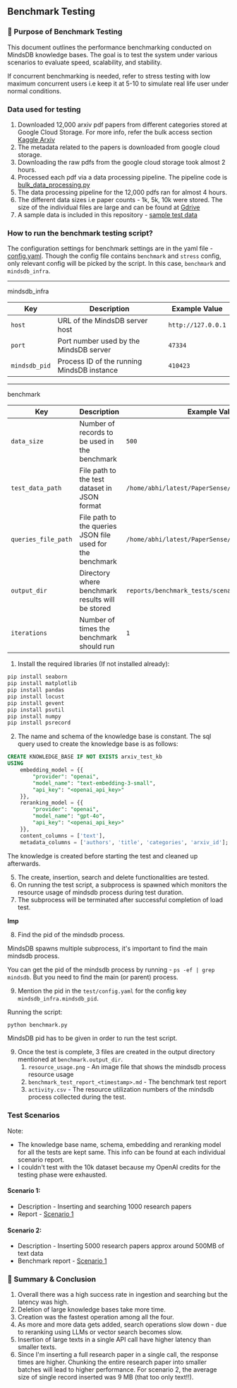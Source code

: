 ## Benchmark Testing

### 🧪 Purpose of Benchmark Testing

This document outlines the performance benchmarking conducted on MindsDB knowledge bases. The goal is to test the system under various scenarios to evaluate speed, scalability, and stability.

If concurrent benchmarking is needed, refer to stress testing with low maximum concurrent users i.e keep it at 5-10 to simulate real life user under normal conditions.


### Data used for testing

1. Downloaded 12,000 arxiv pdf papers from different categories stored at Google Cloud Storage. For more info, refer the bulk access section [Kaggle Arxiv](https://www.kaggle.com/datasets/Cornell-University/arxiv)
2. The metadata related to the papers is downloaded from google cloud storage.
2. Downloading the raw pdfs from the google cloud storage took almost 2 hours.
3. Processed each pdf via a data processing pipeline. The pipeline code is [bulk_data_processing.py](../src/bulk_data_processing.py)
4. The data processing pipeline for the 12,000 pdfs ran for almost 4 hours.
5. The different data sizes i.e paper counts - 1k, 5k, 10k were stored. The size of the individual files are large and can be found at [Gdrive]()
6. A sample data is included in this repository - [sample test data](../data/test_data.json)

### How to run the benchmark testing script?

The configuration settings for benchmark settings are in the yaml file - [config.yaml](test/config.yaml). Though the config file contains `benchmark` and `stress` config, only relevant config will be picked by the script. In this case, `benchmark` and `mindsdb_infra`.

---
mindsdb_infra 

| Key           | Description                                | Example Value        |
|---------------|--------------------------------------------|----------------------|
| `host`        | URL of the MindsDB server host             | `http://127.0.0.1`   |
| `port`        | Port number used by the MindsDB server     | `47334`              |
| `mindsdb_pid` | Process ID of the running MindsDB instance | `410423`             |

---
benchmark 

| Key                | Description                                               | Example Value                                           |
|--------------------|-----------------------------------------------------------|---------------------------------------------------------|
| `data_size`        | Number of records to be used in the benchmark             | `500`                                                   |
| `test_data_path`   | File path to the test dataset in JSON format              | `/home/abhi/latest/PaperSense/data/test_data.json`     |
| `queries_file_path`| File path to the queries JSON file used for the benchmark | `/home/abhi/latest/PaperSense/data/queries.json`       |
| `output_dir`       | Directory where benchmark results will be stored          | `reports/benchmark_tests/scenario_1`                   |
| `iterations`       | Number of times the benchmark should run                  | `1`                                                     |

1. Install the required libraries (If not installed already):

```bash
pip install seaborn
pip install matplotlib
pip install pandas
pip install locust
pip install gevent
pip install psutil
pip install numpy
pip install psrecord
```
2. The name and schema of the knowledge base is constant. The sql query used to create the knowledge base is as follows:

```sql
CREATE KNOWLEDGE_BASE IF NOT EXISTS arxiv_test_kb
USING
    embedding_model = {{
        "provider": "openai",
        "model_name": "text-embedding-3-small",
        "api_key": "<openai_api_key>"
    }},
    reranking_model = {{
        "provider": "openai", 
        "model_name": "gpt-4o",
        "api_key": "<openai_api_key>"
    }},
    content_columns = ['text'],
    metadata_columns = ['authors', 'title', 'categories', 'arxiv_id'];
```
The knowledge is created before starting the test and cleaned up afterwards.

5. The create, insertion, search and delete functionalities are tested.
6. On running the test script, a subprocess is spawned which monitors the resource usage of mindsdb process during test duration. 
7. The subprocess will be terminated after successful completion of load test.

**Imp**  

8. Find the pid of the mindsdb process. 

MindsDB spawns multiple subprocess, it's important to find the main mindsdb process.

You can get the pid of the mindsdb process by running - `ps -ef | grep mindsdb`. But you need to find the main (or parent) process.

9. Mention the pid in the `test/config.yaml` for the config key `mindsdb_infra.mindsdb_pid`. 

Running the script:

```bash
python benchmark.py
```

MindsDB pid has to be given in order to run the test script.

9. Once the test is complete, 3 files are created in the output directory mentioned at `benchmark.output_dir`.
    1. `resource_usage.png` - An image file that shows the mindsdb process resource usage
    2. `benchmark_test_report_<timestamp>.md` - The benchmark test report
    3. `activity.csv` - The resource utilization numbers of the mindsdb process collected during the test.


### Test Scenarios

Note:
- The knowledge base name, schema, embedding and reranking model for all the tests are kept same. This info can be found at each individual scenario report.
- I couldn't test with the 10k dataset because my OpenAI credits for the testing phase were exhausted.

#### Scenario 1:

- Description - Inserting and searching 1000 research papers
- Report - [Scenario 1](benchmark_tests/scenario_1/benchmark_test_report_20250701_083412.md)


#### Scenario 2:

- Description - Inserting 5000 research papers approx around 500MB of text data
- Benchmark report - [Scenario 1](benchmark_tests/scenario_2/benchmark_test_report_20250701_094318.md)


### 📝 Summary & Conclusion

1. Overall there was a high success rate in ingestion and searching but the latency was high.
2. Deletion of large knowledge bases take more time.
3. Creation was the fastest operation among all the four.
4. As more and more data gets added, search operations slow down - due to reranking using LLMs or vector search becomes slow.
5. Insertion of large texts in a single API call have higher latency than smaller texts.
6. Since I'm inserting a full research paper in a single call, the response times are higher. Chunking the entire research paper into smaller batches will lead to higher performance. For scenario 2, the average size of single record inserted was 9 MB (that too only text!!).


